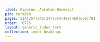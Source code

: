 ```yaml
---
label: Piperno, Abraham Benedict
pid: term308
pages: 214|257|346|347|354|468|469|655|701
order: '0775'
layout: generic_index_term
collection: index-headings
---
```

